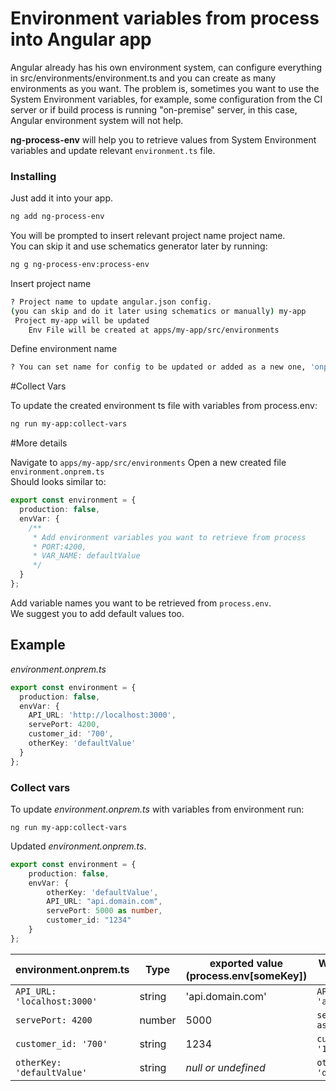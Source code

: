 # Environment variables from process into Angular app

Angular already has his own environment system, can configure everything in src/environments/environment.ts 
and you can create as many environments as you want. 
The problem is, sometimes you want to use the System Environment variables, 
for example, some configuration from the CI server or if build process is running "on-premise" server, 
in this case, Angular environment system will not help.

**ng-process-env** will help you to retrieve values from System Environment variables and update relevant `environment.ts` file.


### Installing
Just add it into your app.

```bash
ng add ng-process-env
```

You will be prompted to insert relevant project name project name.  
You can skip it and use schematics generator later by running: 

```bash
ng g ng-process-env:process-env
```

Insert project name 
```bash
? Project name to update angular.json config. 
(you can skip and do it later using schematics or manually) my-app
 Project my-app will be updated
    Env File will be created at apps/my-app/src/environments
```

Define environment name
```bash
? You can set name for config to be updated or added as a new one, 'onprem' - default 
```

#Collect Vars

To update the created environment ts file with variables from process.env:
```bash
ng run my-app:collect-vars
```


#More details

Navigate to `apps/my-app/src/environments` 
Open a new created file `environment.onprem.ts`  
Should looks similar to: 

```typescript
export const environment = {
  production: false,
  envVar: {
    /**
     * Add environment variables you want to retrieve from process
     * PORT:4200,
     * VAR_NAME: defaultValue
     */
  }
};
```

Add variable names you want to be retrieved from `process.env`.  
We suggest you to add default values too. 

## Example

_environment.onprem.ts_

```typescript
export const environment = {
  production: false,
  envVar: {
    API_URL: 'http://localhost:3000',
    servePort: 4200,
    customer_id: '700',
    otherKey: 'defaultValue'
  }
};
```

### Collect vars 

To update _environment.onprem.ts_ with variables from environment run:

```shell script
ng run my-app:collect-vars
```

Updated _environment.onprem.ts_.
```typescript
export const environment = {
    production: false,
    envVar: {
        otherKey: 'defaultValue',
        API_URL: "api.domain.com",
        servePort: 5000 as number,
        customer_id: "1234"
    }
};
```

| environment.onprem.ts           | Type   | exported value   (process.env[someKey])| Will be changed with       |
|---------------------------------|--------|--------------------------------------|------------------------------|
| `API_URL: 'localhost:3000'`     | string | 'api.domain.com'                     | `API_URL: 'api.domain.com'`  |
| `servePort: 4200`               | number | 5000                                 | `servePort: 5000 as number`  |
| `customer_id: '700'`            | string | 1234                                 | `customer_id: '1234'`        |
| `otherKey: 'defaultValue'`      | string | _null or undefined_                  | `otherKey: 'defaultValue'`   |


